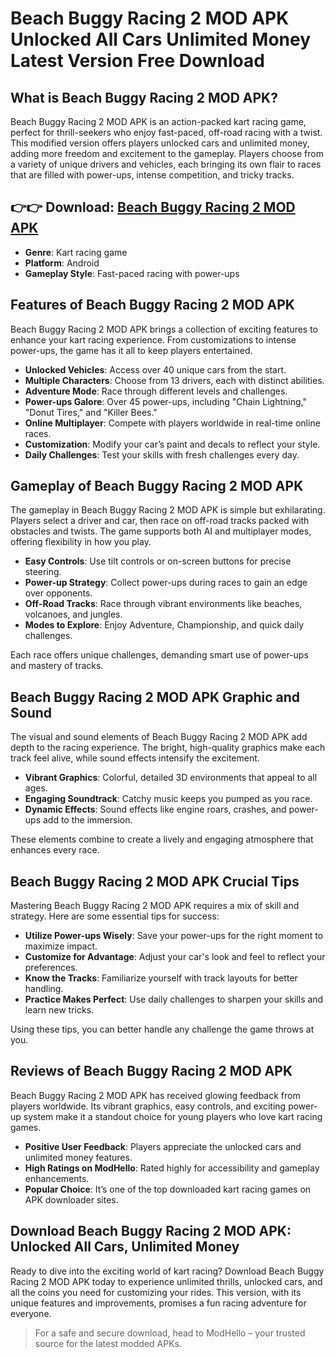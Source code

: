 # Beach Buggy Racing 2 MOD APK Unlocked All Cars Unlimited Money Latest Version Free Download

## What is Beach Buggy Racing 2 MOD APK?

Beach Buggy Racing 2 MOD APK is an action-packed kart racing game, perfect for thrill-seekers who enjoy fast-paced, off-road racing with a twist. This modified version offers players unlocked cars and unlimited money, adding more freedom and excitement to the gameplay. Players choose from a variety of unique drivers and vehicles, each bringing its own flair to races that are filled with power-ups, intense competition, and tricky tracks.

## 👉👉 Download: [Beach Buggy Racing 2 MOD APK](https://modhello.com/beach-buggy-racing-2-apk/)

- **Genre**: Kart racing game
- **Platform**: Android
- **Gameplay Style**: Fast-paced racing with power-ups

## Features of Beach Buggy Racing 2 MOD APK

Beach Buggy Racing 2 MOD APK brings a collection of exciting features to enhance your kart racing experience. From customizations to intense power-ups, the game has it all to keep players entertained.

- **Unlocked Vehicles**: Access over 40 unique cars from the start.
- **Multiple Characters**: Choose from 13 drivers, each with distinct abilities.
- **Adventure Mode**: Race through different levels and challenges.
- **Power-ups Galore**: Over 45 power-ups, including "Chain Lightning," "Donut Tires," and "Killer Bees."
- **Online Multiplayer**: Compete with players worldwide in real-time online races.
- **Customization**: Modify your car’s paint and decals to reflect your style.
- **Daily Challenges**: Test your skills with fresh challenges every day.

## Gameplay of Beach Buggy Racing 2 MOD APK

The gameplay in Beach Buggy Racing 2 MOD APK is simple but exhilarating. Players select a driver and car, then race on off-road tracks packed with obstacles and twists. The game supports both AI and multiplayer modes, offering flexibility in how you play.

- **Easy Controls**: Use tilt controls or on-screen buttons for precise steering.
- **Power-up Strategy**: Collect power-ups during races to gain an edge over opponents.
- **Off-Road Tracks**: Race through vibrant environments like beaches, volcanoes, and jungles.
- **Modes to Explore**: Enjoy Adventure, Championship, and quick daily challenges.

Each race offers unique challenges, demanding smart use of power-ups and mastery of tracks.

## Beach Buggy Racing 2 MOD APK Graphic and Sound

The visual and sound elements of Beach Buggy Racing 2 MOD APK add depth to the racing experience. The bright, high-quality graphics make each track feel alive, while sound effects intensify the excitement.

- **Vibrant Graphics**: Colorful, detailed 3D environments that appeal to all ages.
- **Engaging Soundtrack**: Catchy music keeps you pumped as you race.
- **Dynamic Effects**: Sound effects like engine roars, crashes, and power-ups add to the immersion.

These elements combine to create a lively and engaging atmosphere that enhances every race.

## Beach Buggy Racing 2 MOD APK Crucial Tips

Mastering Beach Buggy Racing 2 MOD APK requires a mix of skill and strategy. Here are some essential tips for success:

- **Utilize Power-ups Wisely**: Save your power-ups for the right moment to maximize impact.
- **Customize for Advantage**: Adjust your car's look and feel to reflect your preferences.
- **Know the Tracks**: Familiarize yourself with track layouts for better handling.
- **Practice Makes Perfect**: Use daily challenges to sharpen your skills and learn new tricks.

Using these tips, you can better handle any challenge the game throws at you.

## Reviews of Beach Buggy Racing 2 MOD APK

Beach Buggy Racing 2 MOD APK has received glowing feedback from players worldwide. Its vibrant graphics, easy controls, and exciting power-up system make it a standout choice for young players who love kart racing games.

- **Positive User Feedback**: Players appreciate the unlocked cars and unlimited money features.
- **High Ratings on ModHello**: Rated highly for accessibility and gameplay enhancements.
- **Popular Choice**: It’s one of the top downloaded kart racing games on APK downloader sites.

## Download Beach Buggy Racing 2 MOD APK: Unlocked All Cars, Unlimited Money

Ready to dive into the exciting world of kart racing? Download Beach Buggy Racing 2 MOD APK today to experience unlimited thrills, unlocked cars, and all the coins you need for customizing your rides. This version, with its unique features and improvements, promises a fun racing adventure for everyone. 

> For a safe and secure download, head to ModHello – your trusted source for the latest modded APKs.

